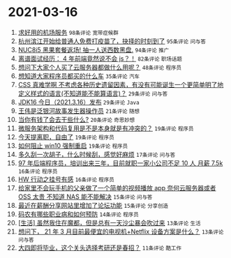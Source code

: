 # 2021-03-16

1. [求好用的机场服务](https://www.v2ex.com/t/761937) `98条评论` `宽带症候群`
1. [杭州滨江开始给普通人免费打疫苗了，抉择的时刻到了](https://www.v2ex.com/t/761973) `95条评论` `问与答`
1. [NUC8i5 黑果套餐返场! 抽一人送西数黑盘.](https://www.v2ex.com/t/762040) `94条评论` `推广`
1. [离谱面试经历： 4 年前端竟然说不会 js？！](https://www.v2ex.com/t/761963) `82条评论` `职场话题`
1. [想问下大家个人买了云服务器都做什么用呢？](https://www.v2ex.com/t/762023) `48条评论` `程序员`
1. [想知道大家程序员都买的什么车](https://www.v2ex.com/t/761976) `35条评论` `汽车`
1. [CSS 真难学啊 不考虑各种历史遗留因素，有没有可能诞生一个更简单明了地定义样式的语言(不知道能不能算语言)？](https://www.v2ex.com/t/761935) `29条评论` `问与答`
1. [JDK16 今日（2021.3.16）发布](https://www.v2ex.com/t/761934) `29条评论` `Java`
1. [王伟是泛银河故事发生器操作员](https://www.v2ex.com/t/761932) `21条评论` `随想`
1. [当你有钱了会去干些什么?](https://www.v2ex.com/t/762037) `20条评论` `奇思妙想`
1. [微服务架构和代码复用是不是本身就是有冲突的？](https://www.v2ex.com/t/762072) `19条评论` `程序员`
1. [今天提离职，自由了](https://www.v2ex.com/t/762051) `19条评论` `程序员`
1. [如何阻止 win10 强制重启](https://www.v2ex.com/t/761992) `19条评论` `程序员`
1. [多久刮一次胡子，什么时候刮，感觉好麻烦](https://www.v2ex.com/t/762079) `17条评论` `问与答`
1. [97 年后端程序员，培训出来三年，目前就职一家小公司不足 10 人 月薪 7.5k](https://www.v2ex.com/t/762052) `16条评论` `程序员`
1. [HW 行动之挂号有感](https://www.v2ex.com/t/762049) `16条评论` `程序员`
1. [给家里不会玩手机的父亲做了一个简单的视频播放 app 奈何云服务器或者 OSS 太贵 不知道 NAS 能不能解决](https://www.v2ex.com/t/761965) `15条评论` `问与答`
1. [最近在薪酬分享网站里增加了论坛功能](https://www.v2ex.com/t/761936) `15条评论` `分享创造`
1. [码农有哪些职业病和如何预防](https://www.v2ex.com/t/761975) `14条评论` `程序员`
1. [[生活] 虽然我住在魔都，但是总有一天沙尘暴会吹过来](https://www.v2ex.com/t/762012) `13条评论` `生活`
1. [想问下， 21 年 3 月目前最便宜的电视机+Netflix 设备方案是什么？](https://www.v2ex.com/t/761939) `13条评论` `问与答`
1. [大四即将毕业，这个关头选择考研还是春招？](https://www.v2ex.com/t/762028) `11条评论` `酷工作`
